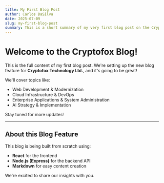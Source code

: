 ```yaml
---
title: My First Blog Post
author: Carlos DaSilva
date: 2025-07-09
slug: my-first-blog-post
summary: This is a short summary of my very first blog post on the Cryptofox Technology Ltd. blog. It's exciting to get this started!
---
```


# Welcome to the Cryptofox Blog!

This is the full content of my first blog post. We're setting up the new blog feature for **Cryptofox Technology Ltd.**, and it's going to be great!

We'll cover topics like:
* Web Development & Modernization
* Cloud Infrastructure & DevOps
* Enterprise Applications & System Administration
* AI Strategy & Implementation

Stay tuned for more updates!

---
## About this Blog Feature

This blog is being built from scratch using:
* **React** for the frontend
* **Node.js (Express)** for the backend API
* **Markdown** for easy content creation

We're excited to share our insights with you.